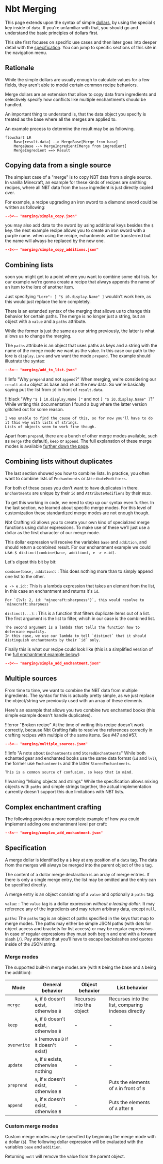 # Nbt Merging

This page extends upon the syntax of simple [dollars](../dollars), by using the special `$` key inside of `data`.
If you're unfamiliar with that, you should go and understand the basic principles of dollars first.

This site first focuses on specific use cases and then later goes into deeper detail with the [specification](#specification).
You can jump to specific sections of this site in the navigation menu.

## Rationale

While the simple dollars are usually enough to calculate values for a few fields,
they aren't able to model certain common recipe behaviors.

Merge dollars are an extension that allow to copy data from ingredients
and selectively specify how conflicts like multiple enchantments should be handled.

An important thing to understand is,
that the data object you specify is treated as the base where all the merges are applied to.

An example process to determine the result may be as following.
```mermaid
flowchart LR
	Base[result.data] --> MergeBase[Merge from base]
	MergeBase --> MergeIngredient[Merge from ingredient]
	MergeIngredient ==> Result
```

## Copying data from a single source

The simplest case of a "merge" is to copy NBT data from a single source.  
In vanilla Minecraft, an example for these kinds of recipes are smithing recipes,
where all NBT data from the `base` ingredient is just directly copied over.

For example, a recipe upgrading an iron sword to a diamond sword could be written as following:

```json
--8<-- "merging/simple_copy.json"
```

you may also add data to the sword by using additional keys besides the `$` key.
the next example recipe allows you to create an iron sword with a purple name.
when using the recipe, echantments will be transferred but the name will always be replaced by the new one.

```json
--8<-- "merging/simple_copy_additions.json"
```

## Combining lists

soon you might get to a point where you want to combine some nbt lists.
for our example we're gonna create a recipe that always appends the name of an item to the lore of another item.

Just specifying `"Lore": [ "$ i0.display.Name" ]` wouldn't work here, as this would just replace the lore completely.

There is an extended syntax of the merging that allows us to change this behavior for certain paths.
The merge is no longer just a string, but an object with a `value` and a `paths` attribute.

While the former is just the same as our string previously, the latter is what allows us to change the merging.

The `paths` attribute is an object that uses paths as keys and a string with the name of the mrege mode we want as the value.
In this case our path to the lore is `display.Lore` and we want the mode `prepend`.
The example should illustrate the syntax:

```json
--8<-- "merging/add_to_list.json"
```

!!!info "Why `prepend` and not `append`?"
	When merging, we're considering our `result.data` object as base and `i0` as the new data.
	So we're basically saying put the list from `i0` in front of `result.data`.  

!!!black "Why `"$ [ i0.display.Name ]"` and not `[ "$ i0.display.Name" ]`?"
	While writing this documentation I found a bug where the latter version glitched out for some reason.

	I was unable to find the cause of this, so for now you'll have to do it this way with lists of strings.
	Lists of objects seem to work fine though.

Apart from `prepend`, there are a bunch of other merge modes available, such as `merge` (the default), `keep` or `append`.
The full explanation of these merge modes is available [further down the page](#merge-modes).

## Combining lists without duplicates

The last section showed you how to combine lists.
In practice, you often want to combine lists of `Enchantments` or `AttributeModifiers`.

For both of these cases you don't want to have duplicates in there.
`Enchantments` are unique by their `id` and `AttributeModifiers` by their `UUID`.

To get this working in code, we need to step up our syntax even further.
In the last section, we learned about specific merge modes.
For this level of customization these standardized merge modes are not enough though.

Nbt Crafting v3 allows you to create your own kind of specialized merge functions using dollar expressions.
To make use of these we'll just use a dollar as the first character of our merge mode.

This dollar expression will receive the variables `base` and `addition`, and should return a combined result.
For our enchantment example we could use: `$ distinct(combine(base, addition), e -> e.id)`.

Let's digest this bit by bit:

`combine(base, addition)`:
:	This does nothing more than to simply append one list to the other.

`e -> e.id`:
:	This is a lambda expression that takes an element from the list,
	in this case an enchantment and returns it's `id`.

	For `{lvl: 2, id: "minecraft:sharpness"}`, this would resolve to `minecraft:sharpness`

`distinct(...)`:
:	This is a function that filters duplicate items out of a list.
	The first argument is the list to filter, which in our case is the combined list.

	The second argument is a lambda that tells the function how to determine equality.
	In this case, we use our lambda to tell `distinct` that it should distinguish enchantments by their `id` only.

Finally this is what our recipe could look like (this is a simplified version of the [full enchantment example below](#complex-enchantment-crafting)):

```json
--8<-- "merging/simple_add_enchantment.json"
```

## Multiple sources

From time to time, we want to combine the NBT data from multiple ingredients.
The syntax for this is actually pretty simple, as we just replace the object/string we previously used with an array of these elements.

Here's an example that allows you two combine two enchanted books (this simple example doesn't handle duplicates).

!!!error "Broken recipe"
	At the time of writing this recipe doesn't work correctly,
	because Nbt Crafting fails to resolve the references correctly in crafting recipes with multiple of the same items.
	See #47 and #57.

```json
--8<-- "merging/multiple_sources.json"
```

!!!info "A note about `Enchantments` and `StoredEnchantments`"
	While both echanted gear and enchanted books use the same data format (`id` and `lvl`),
	the former use `Enchantments` and the latter `StoredEnchantments`.

	This is a common source of confusion, so keep that in mind.

!!!warning "Mixing objects and strings"
	While the specification allows mixing objects with `paths` and simple strings together,
	the actual implementation currently doesn't support this due limitations with NBT lists.

## Complex enchantment crafting

The following provides a more complete example of how you could implement adding one enchantment level per craft:

```json
--8<-- "merging/complex_add_enchantment.json"
```

## Specification

A merge dollar is identified by a `$` key at any position of a `data` tag.
The data from the merges will always be merged into the parent object of the `$` tag.

The content of a dollar merge declaration is an array of merge entries.
If there is only a single merge entry, the list may be omitted and the entry can be specified directly.

A merge entry is an object consisting of a `value` and optionally a `paths` tag:

`value`:
:	The `value` tag is a dollar expression *without a leading dollar*.
	It may reference any of the ingredients and may return arbitrary data, except `null`.

`paths`:
	The `paths` tag is an object of paths specified in the keys that map to merge modes.
	The paths may either be simple JSON paths (with dots for object access and brackets for list access) or
	may be regular expressions.  
	In case of regular expressions they must both begin and end with a forward slash (`/`).
	Pay attention that you'll have to escape backslashes and quotes inside of the JSON string.

### Merge modes

The supported built-in merge modes are (with `B` being the base and `A` being the addition):

| Mode        | General behavior                         | Object behavior          | List behavior                                      |
|-------------|------------------------------------------|--------------------------|----------------------------------------------------|
| `merge`     | `A`, if `B` doesn't exist, otherwise `B` | Recurses into the object | Recurses into the list, comparing indexes directly |
| `keep`      | `A`, if `B` doesn't exist, otherwise `B` | -                        | -                                                  |
| `overwrite` | `A` (removes `B` if it doesn't exist)    | -                        | -                                                  |
| `update`    | `A`, if `B` exists, otherwise nothing    | -                        | -                                                  |
| `preprend`  | `A`, if `B` doesn't exist, otherwise `B` | -                        | Puts the elements of `A` in front of `B`           |
| `append`    | `A`, if `B` doesn't exist, otherwise `B` | -                        | Puts the elements of `A` after `B`                 |

### Custom merge modes

Custom merge modes may be specified by beginning the merge mode with a dollar (`$`).
The following dollar expression will be evaluated with the variables `base` and `addition`.

Returning `null` will remove the value from the parent object.
